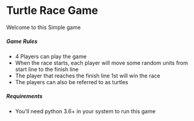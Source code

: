 # Turtle Race Game

Welcome to this Simple game

##### Game Rules
- 4 Players can play the game
- When the race starts, each player will move some random units from start line to the finish line
- The player that reaches the finish line 1st will win the race
- The players can also be referred to as turtles

##### Requirements
- You'll need python 3.6+ in your system to run this game